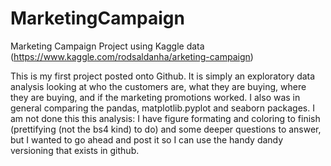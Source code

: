 # MarketingCampaign
Marketing Campaign Project using Kaggle data (https://www.kaggle.com/rodsaldanha/arketing-campaign)

This is my first project posted onto Github. It is simply an exploratory data analysis looking at who the customers are, what they are buying, where they are buying, and if the marketing promotions worked. I also was in general comparing the pandas, matplotlib.pyplot and seaborn packages. I am not done this this analysis: I have figure formating and coloring to finish (prettifying (not the bs4 kind) to do) and some deeper questions to answer, but I wanted to go ahead and post it so I can use the handy dandy versioning that exists in github. 

